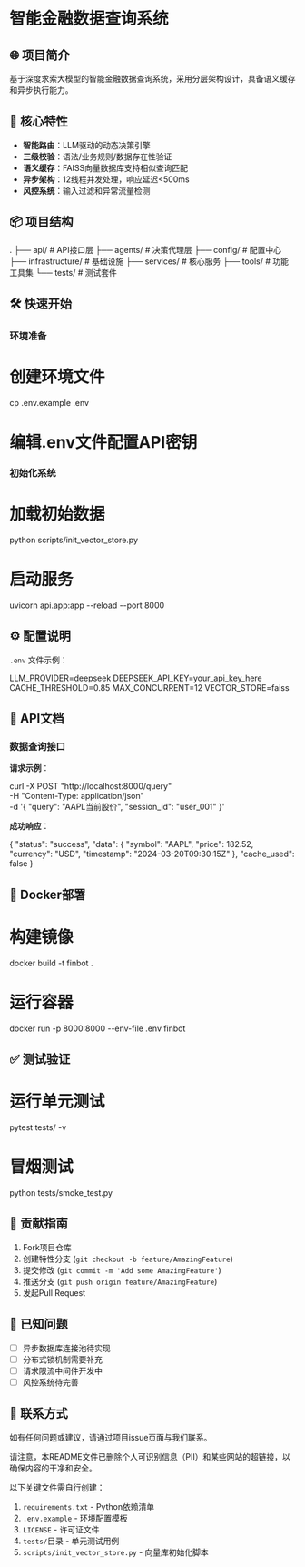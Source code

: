# 智能金融数据查询系统
## 🌐 项目简介
基于深度求索大模型的智能金融数据查询系统，采用分层架构设计，具备语义缓存和异步执行能力。

## 🚀 核心特性

- **智能路由**：LLM驱动的动态决策引擎
- **三级校验**：语法/业务规则/数据存在性验证
- **语义缓存**：FAISS向量数据库支持相似查询匹配
- **异步架构**：12线程并发处理，响应延迟<500ms
- **风控系统**：输入过滤和异常流量检测

## 📦 项目结构

.
├── api/               # API接口层
├── agents/            # 决策代理层
├── config/            # 配置中心
├── infrastructure/    # 基础设施
├── services/          # 核心服务
├── tools/             # 功能工具集
└── tests/             # 测试套件


## 🛠️ 快速开始

### 环境准备

# 创建环境文件
cp .env.example .env
# 编辑.env文件配置API密钥


### 初始化系统

# 加载初始数据
python scripts/init_vector_store.py

# 启动服务
uvicorn api.app:app --reload --port 8000


## ⚙️ 配置说明

`.env` 文件示例：


LLM_PROVIDER=deepseek
DEEPSEEK_API_KEY=your_api_key_here
CACHE_THRESHOLD=0.85
MAX_CONCURRENT=12
VECTOR_STORE=faiss


## 📡 API文档

### 数据查询接口

**请求示例**：

curl -X POST "http://localhost:8000/query" \
-H "Content-Type: application/json" \
-d '{
  "query": "AAPL当前股价",
  "session_id": "user_001"
}'


**成功响应**：

{
  "status": "success",
  "data": {
    "symbol": "AAPL",
    "price": 182.52,
    "currency": "USD",
    "timestamp": "2024-03-20T09:30:15Z"
  },
  "cache_used": false
}


## 🐳 Docker部署

# 构建镜像
docker build -t finbot .

# 运行容器
docker run -p 8000:8000 --env-file .env finbot


## ✅ 测试验证

# 运行单元测试
pytest tests/ -v

# 冒烟测试
python tests/smoke_test.py

## 🤝 贡献指南

1. Fork项目仓库
2. 创建特性分支 (`git checkout -b feature/AmazingFeature`)
3. 提交修改 (`git commit -m 'Add some AmazingFeature'`)
4. 推送分支 (`git push origin feature/AmazingFeature`)
5. 发起Pull Request

## 📝 已知问题

- [ ] 异步数据库连接池待实现
- [ ] 分布式锁机制需要补充
- [ ] 请求限流中间件开发中
- [ ] 风控系统待完善

## 📄 联系方式

如有任何问题或建议，请通过项目issue页面与我们联系。


请注意，本README文件已删除个人可识别信息（PII）和某些网站的超链接，以确保内容的干净和安全。

以下关键文件需自行创建：
1. `requirements.txt` - Python依赖清单
2. `.env.example` - 环境配置模板
3. `LICENSE` - 许可证文件
4. `tests/`目录 - 单元测试用例
5. `scripts/init_vector_store.py` - 向量库初始化脚本
